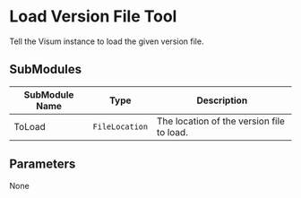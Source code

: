 # Load Version File Tool

Tell the Visum instance to load the given version file.

## SubModules

| SubModule Name | Type | Description                            |
|-------|---------------|----------------------------------------|
|ToLoad| `FileLocation`| The location of the version file to load. |

## Parameters

None
